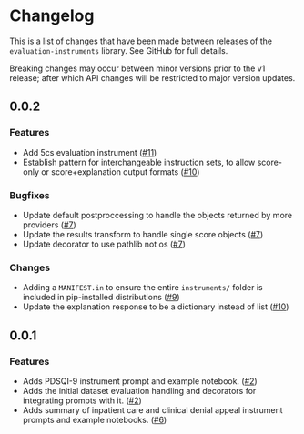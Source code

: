 # Changelog
This is a list of changes that have been made between releases of the ``evaluation-instruments`` library. See GitHub for full details.

Breaking changes may occur between minor versions prior to the v1 release; after which API changes will be restricted to major version updates.

<!-- towncrier release notes start -->

## 0.0.2

### Features

- Add 5cs evaluation instrument ([#11](https://github.com/epic-open-source/evaluation-instruments/issues/11))
- Establish pattern for interchangeable instruction sets, to allow score-only or score+explanation output formats ([#10](https://github.com/epic-open-source/evaluation-instruments/issues/10))

### Bugfixes

- Update default postproccessing to handle the objects returned by more providers ([#7](https://github.com/epic-open-source/evaluation-instruments/issues/7))
- Update the results transform to handle single score objects ([#7](https://github.com/epic-open-source/evaluation-instruments/issues/7))
- Update decorator to use pathlib not os ([#7](https://github.com/epic-open-source/evaluation-instruments/issues/7))

### Changes

- Adding a ``MANIFEST.in`` to ensure the entire ``instruments/`` folder is included in pip-installed distributions ([#9](https://github.com/epic-open-source/evaluation-instruments/issues/9))
- Update the explanation response to be a dictionary instead of list ([#10](https://github.com/epic-open-source/evaluation-instruments/issues/10))

## 0.0.1

### Features

- Adds PDSQI-9 instrument prompt and example notebook. ([#2](https://github.com/epic-open-source/evaluation-instruments/issues/2))
- Adds the initial dataset evaluation handling and decorators for integrating prompts with it. ([#2](https://github.com/epic-open-source/evaluation-instruments/issues/2))
- Adds summary of inpatient care and clinical denial appeal instrument prompts and example notebooks. ([#6](https://github.com/epic-open-source/evaluation-instruments/pull/6))
